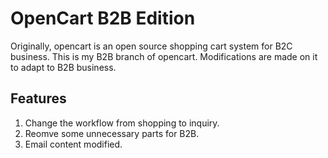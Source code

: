 # OpenCart B2B Edition

Originally, opencart is an open source shopping cart system for B2C business. This is my B2B branch of opencart. Modifications are made on it to adapt to B2B business.

## Features
1. Change the workflow from shopping to inquiry.
2. Reomve some unnecessary parts for B2B.
3. Email content modified.
